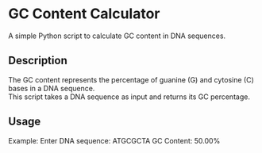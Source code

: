 # GC Content Calculator

A simple Python script to calculate GC content in DNA sequences.

## Description
The GC content represents the percentage of guanine (G) and cytosine (C) bases in a DNA sequence.  
This script takes a DNA sequence as input and returns its GC percentage.

## Usage
Example:
Enter DNA sequence: ATGCGCTA
GC Content: 50.00%
